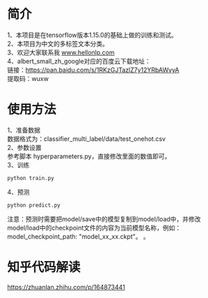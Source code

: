 # 简介
1、本项目是在tensorflow版本1.15.0的基础上做的训练和测试。  
2、本项目为中文的多标签文本分类。  
3、欢迎大家联系我 www.hellonlp.com  
4、albert_small_zh_google对应的百度云下载地址：  
   链接：https://pan.baidu.com/s/1RKzGJTazlZ7y12YRbAWvyA  
   提取码：wuxw  

 
# 使用方法
1、准备数据  
数据格式为：classifier_multi_label/data/test_onehot.csv  
2、参数设置  
参考脚本 hyperparameters.py，直接修改里面的数值即可。  
3、训练  
```
python train.py
```
4、预测
```
python predict.py
```
注意：预测时需要把model/save中的模型复制到model/load中，并修改model/load中的checkpoint文件的内容为当前模型名称，例如：model_checkpoint_path: "model_xx_xx.ckpt"。
。  

 

# 知乎代码解读
https://zhuanlan.zhihu.com/p/164873441

